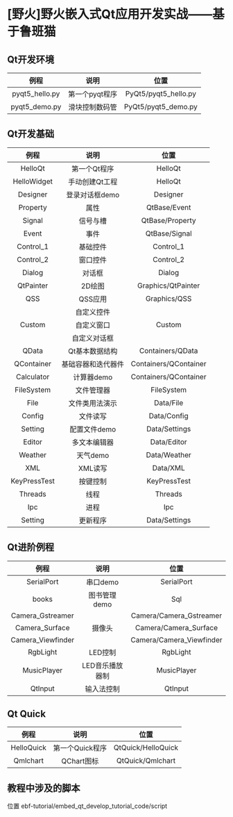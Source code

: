 # [野火]野火嵌入式Qt应用开发实战——基于鲁班猫

## Qt开发环境

|    例程     |      说明      |      位置       |
| :---------: | :------------: | :-------------: |
| pyqt5_hello.py | 第一个pyqt程序 | PyQt5/pyqt5_hello.py |
| pyqt5_demo.py  | 滑块控制数码管 | PyQt5/pyqt5_demo.py |


## Qt开发基础

|    例程     |      说明      |      位置       |
| :---------: | :------------: | :-------------: |
|   HelloQt    |    第一个Qt程序    |        HelloQt        |        已做
| HelloWidget  |   手动创建Qt工程   |        HelloQt        |     已做
|   Designer   |   登录对话框demo   |       Designer        |  	已做
|   Property   |        属性        |     QtBase/Event      |	已做
|    Signal    |      信号与槽      |    QtBase/Property    |	已做
|    Event     |        事件        |     QtBase/Signal     |	已做
|  Control_1   |      基础控件      |       Control_1       |	已做
|  Control_2   |      窗口控件      |       Control_2       |	已做
|    Dialog    |       对话框       |        Dialog         |	已做
|  QtPainter   |       2D绘图       |  Graphics/QtPainter   |
|     QSS      |      QSS应用       |     Graphics/QSS      |
|              |     自定义控件     |                       |	已做
|    Custom    |     自定义窗口     |        Custom         |	已做
|              |    自定义对话框    |                       |	
|    QData     |   Qt基本数据结构   |   Containers/QData    |
|  QContainer  | 基础容器和迭代器件 | Containers/QContainer |
|  Calculator  |     计算器demo     | Containers/QContainer |
|  FileSystem  |     文件管理器     |      FileSystem       |
|     File     |   文件类用法演示   |       Data/File       |
|    Config    |      文件读写      |      Data/Config      |
|   Setting    |    配置文件demo    |     Data/Settings     |
|    Editor    |    多文本编辑器    |      Data/Editor      |
|   Weather    |      天气demo      |     Data/Weather      |
|     XML      |      XML读写       |       Data/XML        |
| KeyPressTest |      按键控制      |     KeyPressTest      |
|   Threads    |        线程        |        Threads        |     已做
|     Ipc      |        进程        |          Ipc          |     已做
|   Setting    |      更新程序      |     Data/Settings     |

## Qt进阶例程
|    例程     |      说明      |      位置       |
| :---------: | :------------: | :-------------: |
| SerialPort | 串口demo | SerialPort              |               已做
| books | 图书管理demo | Sql                      |
| Camera_Gstreamer |  | Camera/Camera_Gstreamer |
| Camera_Surface | 摄像头 | Camera/Camera_Surface |
| Camera_Viewfinder |  | Camera/Camera_Viewfinder |
| RgbLight | LED控制 | RgbLight              |
| MusicPlayer | LED音乐播放器制 | MusicPlayer   |
| QtInput | 输入法控制 | QtInput       |

## Qt Quick
|    例程     |      说明      |      位置       |
| :---------: | :------------: | :-------------: |
| HelloQuick | 第一个Quick程序 | QtQuick/HelloQuick |
| Qmlchart | QChart图标 | QtQuick/Qmlchart         |


## 教程中涉及的脚本 
位置 ebf-tutorial/embed_qt_develop_tutorial_code/script

​		





